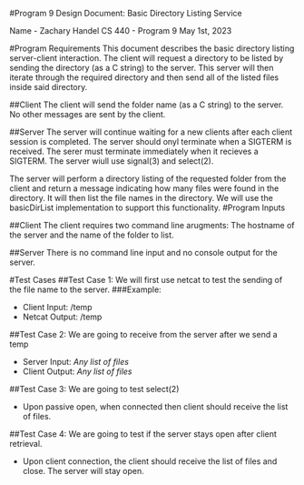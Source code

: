#Program 9 Design Document: Basic Directory Listing Service

Name - Zachary Handel
CS 440 - Program 9
May 1st, 2023

#Program Requirements
This document describes the basic directory listing server-client interaction. The client will request a directory to be listed by sending the directory (as a C string) to the server. This server will then iterate through the required directory and then send all of the listed files inside said directory.

##Client
The client will send the folder name (as a C string) to the server. No other messages are sent by the client.

##Server
The server will continue waiting for a new clients after each client session is completed. The server should onyl terminate when a SIGTERM is received. The serer must terminate immediately when it recieves a SIGTERM. The server wiull use signal(3) and select(2). 

The server will perform a directory listing of the requested folder from the client and return a message indicating how many files were found in the directory. It will then list the file names in the directory. We will use the basicDirList implementation to support this functionality.
#Program Inputs

##Client
The client requires two command line arugments: The hostname of the server and the name of the folder to list.

##Server
There is no command line input and no console output for the server.

#Test Cases
##Test Case 1:
We will first use netcat to test the sending of the file name to the server.
###Example:
- Client Input: /temp
- Netcat Output: /temp

##Test Case 2:
We are going to receive from the server after we send a temp
- Server Input: *Any list of files*
- Client Output: *Any list of files*

##Test Case 3:
We are going to test select(2)
- Upon passive open, when connected then client should receive the list of files.

##Test Case 4:
We are going to test if the server stays open after client retrieval.
- Upon client connection, the client should receive the list of files and close. The server will stay open.


